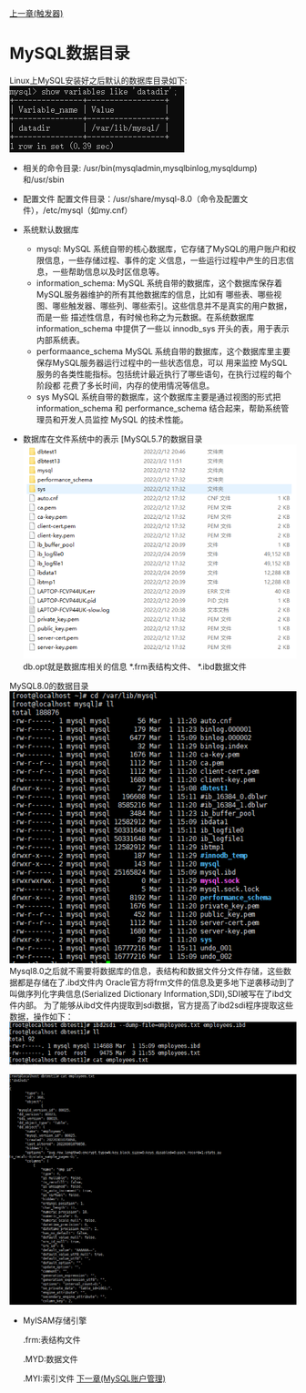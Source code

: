 [上一章(触发器)](./Trigger.MD)

# MySQL数据目录
Linux上MySQL安装好之后默认的数据库目录如下:
![MySQL默认的数据目录](./files\数据目录-1.PNG)

* 相关的命令目录:
/usr/bin(mysqladmin,mysqlbinlog,mysqldump)和/usr/sbin

* 配置文件
配置文件目录：/usr/share/mysql-8.0（命令及配置文件），/etc/mysql（如my.cnf）

* 系统默认数据库
    * mysql:
    MySQL 系统自带的核心数据库，它存储了MySQL的用户账户和权限信息，一些存储过程、事件的定
    义信息，一些运行过程中产生的日志信息，一些帮助信息以及时区信息等。
    * information_schema:
    MySQL 系统自带的数据库，这个数据库保存着MySQL服务器维护的所有其他数据库的信息，比如有
    哪些表、哪些视图、哪些触发器、哪些列、哪些索引。这些信息并不是真实的用户数据，而是一些
    描述性信息，有时候也称之为元数据。在系统数据库information_schema 中提供了一些以
    innodb_sys 开头的表，用于表示内部系统表。
    * performaance_schema
    MySQL 系统自带的数据库，这个数据库里主要保存MySQL服务器运行过程中的一些状态信息，可以
    用来监控 MySQL 服务的各类性能指标。包括统计最近执行了哪些语句，在执行过程的每个阶段都
    花费了多长时间，内存的使用情况等信息。
    * sys
    MySQL 系统自带的数据库，这个数据库主要是通过视图的形式把information_schema 和
    performance_schema 结合起来，帮助系统管理员和开发人员监控 MySQL 的技术性能。
    
* 数据库在文件系统中的表示
[MySQL5.7的数据目录
![MySQL5.7的数据目录](./files\数据目录-3.PNG)
db.opt就是数据库相关的信息
*.frm表结构文件、
*.ibd数据文件

MySQL8.0的数据目录
![MySQL8.0的数据目录](./files\数据目录-2.PNG)
Mysql8.0之后就不需要将数据库的信息，表结构和数据文件分文件存储，这些数据都是存储在了.ibd文件内
Oracle官方将frm文件的信息及更多地下逆袭移动到了叫做序列化字典信息(Serialized Dictionary Information,SDI),SDI被写在了ibd文件内部。
为了能够从ibd文件内提取到sdi数据，官方提高了ibd2sdi程序提取这些数据，操作如下：
![提起sdi数据](./files\数据目录-4.PNG)

![打开sdi](./files\数据目录-5.PNG)

* MyISAM存储引擎

    .frm:表结构文件
    
    .MYD:数据文件
    
    .MYI:索引文件
 [下一章(MySQL账户管理)](./ACCOUNT_MANAGEMENT.MD)